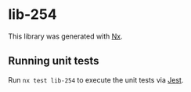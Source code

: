 # lib-254

This library was generated with [Nx](https://nx.dev).

## Running unit tests

Run `nx test lib-254` to execute the unit tests via [Jest](https://jestjs.io).
